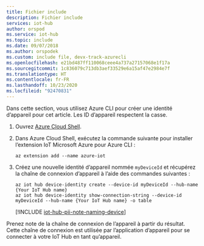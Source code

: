 ```yaml
---
title: Fichier include
description: Fichier include
services: iot-hub
author: orspod
ms.service: iot-hub
ms.topic: include
ms.date: 09/07/2018
ms.author: orspodek
ms.custom: include file, devx-track-azurecli
ms.openlocfilehash: e21bd487ff110068ceee4a737a27157068e1f17a
ms.sourcegitcommit: 1c836079c713db3aef33529e6a15af47e2984e7f
ms.translationtype: HT
ms.contentlocale: fr-FR
ms.lasthandoff: 10/23/2020
ms.locfileid: "92470831"
---
```

Dans cette section, vous utilisez Azure CLI pour créer une identité d’appareil pour cet article. Les ID d’appareil respectent la casse.

1. Ouvrez [Azure Cloud Shell](https://shell.azure.com/).

1. Dans Azure Cloud Shell, exécutez la commande suivante pour installer l’extension IoT Microsoft Azure pour Azure CLI :

    ```azurecli-interactive
    az extension add --name azure-iot
    ```

2. Créez une nouvelle identité d’appareil nommée `myDeviceId` et récupérez la chaîne de connexion d’appareil à l’aide des commandes suivantes :

    ```azurecli-interactive
    az iot hub device-identity create --device-id myDeviceId --hub-name {Your IoT Hub name}
    az iot hub device-identity show-connection-string --device-id myDeviceId --hub-name {Your IoT Hub name} -o table
    ```

   [!INCLUDE [iot-hub-pii-note-naming-device](iot-hub-pii-note-naming-device.md)]

Prenez note de la chaîne de connexion de l’appareil à partir du résultat. Cette chaîne de connexion est utilisée par l’application d’appareil pour se connecter à votre IoT Hub en tant qu’appareil.

<!-- images and links -->
